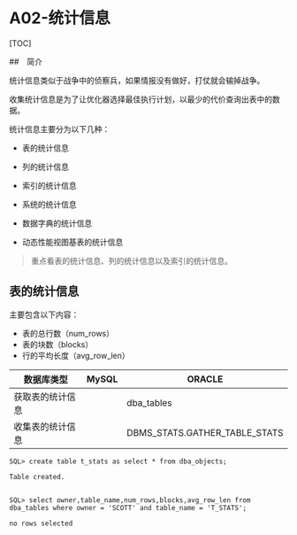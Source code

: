 # A02-统计信息

[TOC]

##　简介

统计信息类似于战争中的侦察兵，如果情报没有做好，打仗就会输掉战争。

收集统计信息是为了让优化器选择最佳执行计划，以最少的代价查询出表中的数据。



统计信息主要分为以下几种：

- 表的统计信息

- 列的统计信息

- 索引的统计信息

- 系统的统计信息

- 数据字典的统计信息

- 动态性能视图基表的统计信息

> 重点看表的统计信息、列的统计信息以及索引的统计信息。

## 表的统计信息

主要包含以下内容：

- 表的总行数（num_rows）
- 表的块数（blocks）
- 行的平均长度（avg_row_len）

| 数据库类型       | MySQL | ORACLE                        |
| ---------------- | ----- | ----------------------------- |
| 获取表的统计信息 |       | dba_tables                    |
| 收集表的统计信息 |       | DBMS_STATS.GATHER_TABLE_STATS |

```shell
SQL> create table t_stats as select * from dba_objects;

Table created.


SQL> select owner,table_name,num_rows,blocks,avg_row_len from dba_tables where owner = 'SCOTT' and table_name = 'T_STATS';

no rows selected



```

